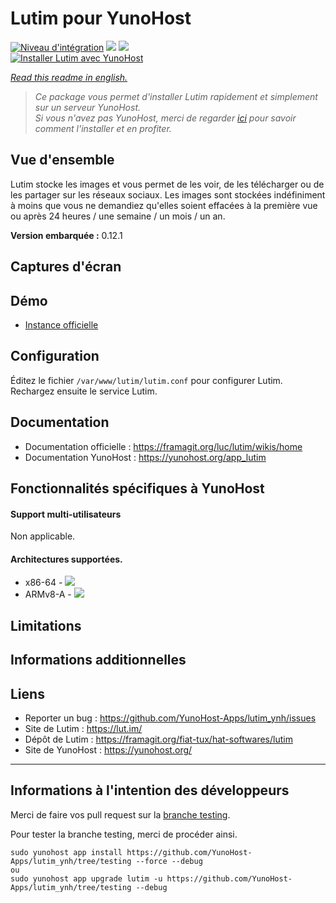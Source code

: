# Lutim pour YunoHost

[![Niveau d'intégration](https://dash.yunohost.org/integration/lutim.svg)](https://dash.yunohost.org/appci/app/lutim) ![](https://ci-apps.yunohost.org/ci/badges/lutim.status.svg) [![](https://ci-apps.yunohost.org/ci/badges/lutim.maintain.svg)](https://github.com/YunoHost/Apps/#what-to-do-if-i-cant-maintain-my-app-anymore-)  
[![Installer Lutim avec YunoHost](https://install-app.yunohost.org/install-with-yunohost.svg)](https://install-app.yunohost.org/?app=lutim)

*[Read this readme in english.](./README.md)*

> *Ce package vous permet d'installer Lutim rapidement et simplement sur un serveur YunoHost.  
Si vous n'avez pas YunoHost, merci de regarder [ici](https://yunohost.org/install_fr) pour savoir comment l'installer et en profiter.*

## Vue d'ensemble

Lutim stocke les images et vous permet de les voir, de les télécharger ou de les partager sur les réseaux sociaux.
Les images sont stockées indéfiniment à moins que vous ne demandiez qu'elles soient effacées à la première vue ou après 24 heures / une semaine / un mois / un an.

**Version embarquée :** 0.12.1

## Captures d'écran

## Démo

* [Instance officielle](https://lut.im/)

## Configuration

Éditez le fichier `/var/www/lutim/lutim.conf` pour configurer Lutim.
Rechargez ensuite le service Lutim.

## Documentation

 * Documentation officielle : https://framagit.org/luc/lutim/wikis/home
 * Documentation YunoHost : https://yunohost.org/app_lutim

## Fonctionnalités spécifiques à YunoHost

#### Support multi-utilisateurs

Non applicable.

#### Architectures supportées.

* x86-64 - [![](https://ci-apps.yunohost.org/ci/logs/lutim.svg)](https://ci-apps.yunohost.org/ci/apps/lutim/)
* ARMv8-A - [![](https://ci-apps-arm.yunohost.org/ci/logs/lutim.svg)](https://ci-apps-arm.yunohost.org/ci/apps/lutim/)

## Limitations

## Informations additionnelles

## Liens

 * Reporter un bug : https://github.com/YunoHost-Apps/lutim_ynh/issues
 * Site de Lutim : https://lut.im/
 * Dépôt de Lutim : https://framagit.org/fiat-tux/hat-softwares/lutim
 * Site de YunoHost : https://yunohost.org/

---

## Informations à l'intention des développeurs

Merci de faire vos pull request sur la [branche testing](https://github.com/YunoHost-Apps/lutim_ynh/tree/testing).

Pour tester la branche testing, merci de procéder ainsi.
```
sudo yunohost app install https://github.com/YunoHost-Apps/lutim_ynh/tree/testing --force --debug
ou
sudo yunohost app upgrade lutim -u https://github.com/YunoHost-Apps/lutim_ynh/tree/testing --debug
```
